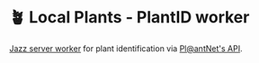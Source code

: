 # 🪴 Local Plants - PlantID worker

[Jazz server worker](https://jazz.tools/docs/react/server-side/quickstart) for plant identification via [Pl@antNet's API](https://my.plantnet.org/doc/api/identify).
